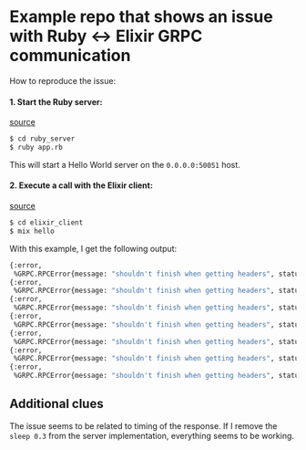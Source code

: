 # Example repo that shows an issue with Ruby <-> Elixir GRPC communication

How to reproduce the issue:

#### 1. Start the Ruby server:

[source](ruby_server/app.rb)

``` bash
$ cd ruby_server
$ ruby app.rb
```

This will start a Hello World server on the `0.0.0.0:50051` host.

#### 2. Execute a call with the Elixir client:

[source](elixir_client/lib/mix/tasks/hello.ex)

``` bash
$ cd elixir_client
$ mix hello
```

With this example, I get the following output:

``` bash
{:error,
 %GRPC.RPCError{message: "shouldn't finish when getting headers", status: 13}}
{:error,
 %GRPC.RPCError{message: "shouldn't finish when getting headers", status: 13}}
{:error,
 %GRPC.RPCError{message: "shouldn't finish when getting headers", status: 13}}
{:error,
 %GRPC.RPCError{message: "shouldn't finish when getting headers", status: 13}}
{:error,
 %GRPC.RPCError{message: "shouldn't finish when getting headers", status: 13}}
{:error,
 %GRPC.RPCError{message: "shouldn't finish when getting headers", status: 13}}
{:error,
 %GRPC.RPCError{message: "shouldn't finish when getting headers", status: 13}}
```

## Additional clues

The issue seems to be related to timing of the response. If I remove the
`sleep 0.3` from the server implementation, everything seems to be working.
